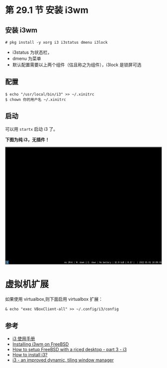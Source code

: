 # 第 29.1 节 安装 i3wm

## 安装 i3wm


```shell-session
# pkg install -y xorg i3 i3status dmenu i3lock
```
- i3status 为状态栏，
- dmenu 为菜单
- 默认配置需要以上两个组件（估且称之为组件），i3lock 是锁屏可选


## 配置

```shell-session
$ echo "/usr/local/bin/i3" >> ~/.xinitrc
$ chown 你的用户名 ~/.xinitrc
```

## 启动

可以用 `startx` 启动 i3 了。

**下图为纯 i3，无插件！**

![i3 on freebsd](../.gitbook/assets/i3wm_preview.png)


# 虚拟机扩展
如果使用 virtualbox,则下面启用 virtualbox 扩展：

```shell-session
& echo "exec VBoxClient-all" >> ~/.config/i3/config
```

## 参考

- [i3 使用手册](https://www.freebsd.org/cgi/man.cgi?query=i3&apropos=0&sektion=1&manpath=freebsd-ports&format=html)
- [Installing i3wm on FreeBSD](http://bottlenix.wikidot.com/installing-i3wm)
- [How to setup FreeBSD with a riced desktop - part 3 - i3](https://unixsheikh.com/tutorials/how-to-setup-freebsd-with-a-riced-desktop-part-3-i3.html#xterm)
- [How to install i3?](https://forums.freebsd.org/threads/how-to-install-i3.62305/)
- [i3 - an improved	dynamic, tiling	window manager](https://www.freebsd.org/cgi/man.cgi?query=i3&apropos=0&sektion=1&manpath=freebsd-ports&format=html)

